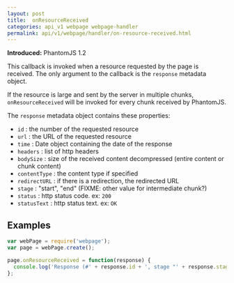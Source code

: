 ```yaml
---
layout: post
title:  onResourceReceived
categories: api_v1 webpage webpage-handler
permalink: api/v1/webpage/handler/on-resource-received.html
---
```


**Introduced:** PhantomJS 1.2

This callback is invoked when a resource requested by the page is received. The only argument to the callback is the `response` metadata object.

If the resource is large and sent by the server in multiple chunks, `onResourceReceived` will be invoked for every chunk received by PhantomJS.

The `response` metadata object contains these properties:

* `id`          : the number of the requested resource
* `url`         : the URL of the requested resource
* `time`        : Date object containing the date of the response
* `headers`     : list of http headers
* `bodySize`    : size of the received content decompressed (entire content or chunk content)
* `contentType` : the content type if specified
* `redirectURL` : if there is a redirection, the redirected URL
* `stage`       : "start", "end" (FIXME: other value for intermediate chunk?)
* `status`      : http status code. ex: `200`
* `statusText`  : http status text. ex: `OK`

## Examples

```javascript
var webPage = require('webpage');
var page = webPage.create();

page.onResourceReceived = function(response) {
  console.log('Response (#' + response.id + ', stage "' + response.stage + '"): ' + JSON.stringify(response));
};
```








